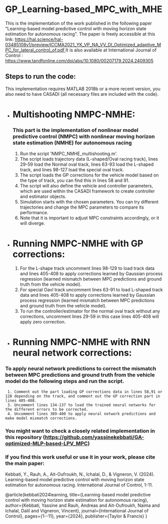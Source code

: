 # GP_Learning-based_MPC_with_MHE


This is the implementation of the work published in the following paper "Learning-based model predictive control with moving horizon state estimation for autonomous racing".
The paper is freely accessible at this link: [https://hal.science/hal-03485108v1/preview/ICCMA2021_YK_VP_NA_VV_DI_Optimized_adaptive_MPC_for_lateral_control_of.pdf ](https://univ-evry.hal.science/hal-04745064/) It is also available at International Journal of Control : https://www.tandfonline.com/doi/abs/10.1080/00207179.2024.2409305

## Steps to run the code:

This implementation requires MATLAB 2018b or a more recent version, you also need to have CASADI (all necessary files are included with the code).

-  # Multishooting NMPC-NMHE: 
   ### This part is the implementation of nonlinear model predictive control (NMPC) with nonlinear moving horizon state estimation (NMHE) for autonomous racing
     1. Run the script 'NMPC_NMHE_multishooting.m'.
     2. The script loads trajectory data (L-shaped/Oval racing track), lines 29-59 load the Normal oval track, lines 63-93 load the L-shaped track, and lines 98-127 load the special oval track.
     3. The script loads the GP corrections for the vehicle model based on the type of track, you can find this in lines 58 and 91.
     4. The script will also define the vehicle and controller parameters, which are used within the CASADI framework to create controller and estimator objects.
     5. Simulation starts with the chosen parameters. You can try different trajectories and change the MPC parameters to compare its performance.
     6. Note that it is important to adjust MPC constraints accordingly, or it will diverge.


 -  # Running NMPC-NMHE with GP corrections: 

     1. For the L-shape track uncomment lines 98-129 to load track data and lines 405-408 to apply corrections learned by Gaussian process regression (learned mismatch between MPC predictions and ground truth from the vehicle model).
     2. For special Oavl track uncomment lines 63-91 to load L-shaped track data and lines 405-408 to apply corrections learned by Gaussian process regression (learned mismatch between MPC predictions and ground truth from the vehicle model).
     3. To run the controller/estimator for the normal oval track without any corrections, uncomment lines 29-59 in this case lines 405-408 will apply zero correction.
     

-  # Running NMPC-NMHE with RNN neural network corrections: 
  ### To apply neural network predictions to correct the mismatch between MPC predictions and ground truth from the vehicle model do the following steps and run the script.
  
     1. Comment out the part loading GP corrections data in lines 58,91 or 128 depending on the track, and comment out the GP correction part in lines 405-408.
     3. Uncomment lines 134-137 to load the trained neural networks for the different errors to be corrected.
     4. Uncomment lines 389-400 to apply neural network predictions and make model mismatch corrections. 
       
### You might want to check a closely related implementation in this repository (https://github.com/yassinekebbati/GA-optimized-MLP-based-LPV_MPC)

### If you find this work useful or use it in your work, please cite the main paper:

Kebbati, Y., Rauh, A., Ait-Oufroukh, N., Ichalal, D., & Vigneron, V. (2024). Learning-based model predictive control with moving horizon state estimation for autonomous racing. International Journal of Control, 1-11.

@article{kebbati2024learning,
  title={Learning-based model predictive control with moving horizon state estimation for autonomous racing},
  author={Kebbati, Yassine and Rauh, Andreas and Ait-Oufroukh, Naima and Ichalal, Dalil and Vigneron, Vincent},
  journal={International Journal of Control},
  pages={1--11},
  year={2024},
  publisher={Taylor \& Francis}
}

